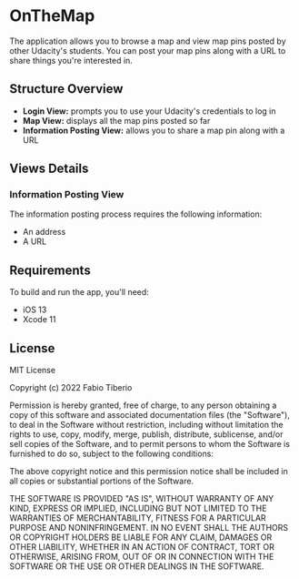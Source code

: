 # OnTheMap
The application allows you to browse a map and view map pins posted by other Udacity's students. You can post your map pins along with a URL to share things you're interested in.
## Structure Overview
* **Login View:** prompts you to use your Udacity's credentials to log in
* **Map View:** displays all the map pins posted so far
* **Information Posting View:** allows you to share a map pin along with a URL
## Views Details
### Information Posting View
The information posting process requires the following information:
* An address
* A URL
## Requirements
To build and run the app, you'll need:
* iOS 13
* Xcode 11
## License
MIT License

Copyright (c) 2022 Fabio Tiberio

Permission is hereby granted, free of charge, to any person obtaining a copy
of this software and associated documentation files (the "Software"), to deal
in the Software without restriction, including without limitation the rights
to use, copy, modify, merge, publish, distribute, sublicense, and/or sell
copies of the Software, and to permit persons to whom the Software is
furnished to do so, subject to the following conditions:

The above copyright notice and this permission notice shall be included in all
copies or substantial portions of the Software.

THE SOFTWARE IS PROVIDED "AS IS", WITHOUT WARRANTY OF ANY KIND, EXPRESS OR
IMPLIED, INCLUDING BUT NOT LIMITED TO THE WARRANTIES OF MERCHANTABILITY,
FITNESS FOR A PARTICULAR PURPOSE AND NONINFRINGEMENT. IN NO EVENT SHALL THE
AUTHORS OR COPYRIGHT HOLDERS BE LIABLE FOR ANY CLAIM, DAMAGES OR OTHER
LIABILITY, WHETHER IN AN ACTION OF CONTRACT, TORT OR OTHERWISE, ARISING FROM,
OUT OF OR IN CONNECTION WITH THE SOFTWARE OR THE USE OR OTHER DEALINGS IN THE
SOFTWARE.
